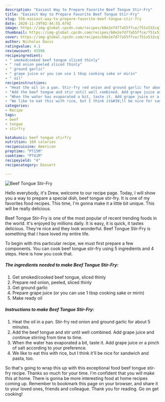 ```yaml
---
description: "Easiest Way to Prepare Favorite Beef Tongue Stir-Fry"
title: "Easiest Way to Prepare Favorite Beef Tongue Stir-Fry"
slug: 556-easiest-way-to-prepare-favorite-beef-tongue-stir-fry
date: 2020-11-29T02:44:55.679Z
image: https://img-global.cpcdn.com/recipes/b8e2e7d77a55ffce/751x532cq70/beef-tongue-stir-fry-recipe-main-photo.jpg
thumbnail: https://img-global.cpcdn.com/recipes/b8e2e7d77a55ffce/751x532cq70/beef-tongue-stir-fry-recipe-main-photo.jpg
cover: https://img-global.cpcdn.com/recipes/b8e2e7d77a55ffce/751x532cq70/beef-tongue-stir-fry-recipe-main-photo.jpg
author: Nicholas Davis
ratingvalue: 4.1
reviewcount: 45596
recipeingredient:
- " smokedcooked beef tongue sliced thinly"
- " red onion peeled sliced thinly"
- " ground garlic"
- " grape juice or you can use 1 tbsp cooking sake or mirin"
- " oil"
recipeinstructions:
- "Heat the oil in a pan. Stir-fry red onion and ground garlic for about 5 minutes."
- "Add the beef tongue and stir until well combined. Add grape juice and continue stirring from time to time."
- "When the water has evaporated a bit, taste it. Add grape juice or a pinch of salt according to your preference."
- "We like to eat this with rice, but I think it&#39;ll be nice for sandwich and pasta, too."
categories:
- Recipe
tags:
- beef
- tongue
- stirfry

katakunci: beef tongue stirfry 
nutrition: 169 calories
recipecuisine: American
preptime: "PT15M"
cooktime: "PT41M"
recipeyield: "4"
recipecategory: Dessert

---
```



![Beef Tongue Stir-Fry](https://img-global.cpcdn.com/recipes/b8e2e7d77a55ffce/751x532cq70/beef-tongue-stir-fry-recipe-main-photo.jpg)

Hello everybody, it's Drew, welcome to our recipe page. Today, I will show you a way to prepare a special dish, beef tongue stir-fry. It is one of my favorites food recipes. This time, I'm gonna make it a little bit unique. This will be really delicious.

Beef Tongue Stir-Fry is one of the most popular of recent trending foods in the world. It's enjoyed by millions daily. It is easy, it is quick, it tastes delicious. They're nice and they look wonderful. Beef Tongue Stir-Fry is something that I have loved my entire life.




To begin with this particular recipe, we must first prepare a few components. You can cook beef tongue stir-fry using 5 ingredients and 4 steps. Here is how you cook that.

<!--inarticleads1-->

##### The ingredients needed to make Beef Tongue Stir-Fry:

1. Get  smoked/cooked beef tongue, sliced thinly
1. Prepare  red onion, peeled, sliced thinly
1. Get  ground garlic
1. Prepare  grape juice (or you can use 1 tbsp cooking sake or mirin)
1. Make ready  oil




<!--inarticleads2-->

##### Instructions to make Beef Tongue Stir-Fry:

1. Heat the oil in a pan. Stir-fry red onion and ground garlic for about 5 minutes.
1. Add the beef tongue and stir until well combined. Add grape juice and continue stirring from time to time.
1. When the water has evaporated a bit, taste it. Add grape juice or a pinch of salt according to your preference.
1. We like to eat this with rice, but I think it&#39;ll be nice for sandwich and pasta, too.




So that's going to wrap this up with this exceptional food beef tongue stir-fry recipe. Thanks so much for your time. I'm confident that you will make this at home. There is gonna be more interesting food at home recipes coming up. Remember to bookmark this page on your browser, and share it to your loved ones, friends and colleague. Thank you for reading. Go on get cooking!
